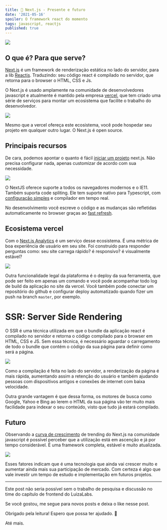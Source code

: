 ```yaml
---
title: 🚀 Next.js - Presente e futuro
date: '2021-05-16'
spoiler: O framework react do momento
tags: javascript, reactjs
published: true
---
```


![](https://firebasestorage.googleapis.com/v0/b/from-tatooine.appspot.com/o/nextjs-presente-futuro%2Fnextjs-0.jpeg?alt=media&token=e391d27d-4124-4c0e-b1d6-b5f529ef2c93)

## O que é? Para que serve?

[Next.js](https://nextjs.org) é um framework de renderização estática no lado do servidor, para a lib [Reactjs](https://reactjs.org). Traduzindo: seu código react é compilado no servidor, que retorna para o browser o HTML, CSS e Js.

O Next.js é usado amplamente na comunidade de desenvolvedores javascript e atualmente é mantido pela empresa [vercel](https://vercel.com), que tem criado uma série de serviços 
para montar um ecosistema que facilite o trabalho do desenvolvedor.

![](https://firebasestorage.googleapis.com/v0/b/from-tatooine.appspot.com/o/nextjs-presente-futuro%2Fnextjs-1.png?alt=media&token=24b8be6a-83cf-4271-8a9c-c78ad3827af0)

Mesmo que a vercel ofereça este ecosistema, você pode hospedar seu projeto em qualquer outro lugar. O Next.js é open source.

## Principais recursos

De cara, podemos apontar o quanto é fácil [iniciar um projeto](https://nextjs.org/docs/getting-started) next.js. Não precisa configurar nada, apenas customizar de acordo com sua necessidade.

![](https://firebasestorage.googleapis.com/v0/b/from-tatooine.appspot.com/o/nextjs-presente-futuro%2Fnextjs-2.jpg?alt=media&token=b6b3da93-cf71-446c-aa39-85183b4296fe)

O NextJS oferece suporte a todos os navegadores modernos e o IE11. Também suporta code spliting. Ele tem suporte nativo para Typescript, com [configuração simples](https://nextjs.org/docs/basic-features/typescript) e compilador em tempo real.

No desenvolvimento você escreve o código e as mudanças são refletidas automaticamente no browser graças ao [fast refresh](https://nextjs.org/docs/basic-features/fast-refresh).

## Ecosistema vercel

Com o [Next.js Analytics](https://nextjs.org/analytics) é um serviço desse ecosistema. É uma métrica de boa experiência de usuário em seu site. Foi construido para responder perguntas como: seu site carrega rápido? é responsivo? é visualmente estável?

![](https://firebasestorage.googleapis.com/v0/b/from-tatooine.appspot.com/o/nextjs-presente-futuro%2Fnextjs-3.png?alt=media&token=9d61c753-84ed-4e7c-ba8d-602826f55531)

Outra funcionalidade legal da plataforma é o deploy da sua ferramenta, que pode ser feito em apenas um comando e você pode acompanhar todo log de build da aplicação no site da vercel. Você também pode conectar um repositório do github e configurar deploy automatizado quando fizer um push na branch `master`, por exemplo.

# SSR: Server Side Rendering

O SSR é uma técnica utilizada em que o bundle da aplicação react é compilado no servidor e retorna o código compilado para o browser em HTML, CSS e JS. Sem essa técnica, é necessário aguardar o carregamento de todo o bundle que contém o código da sua página para definir como será a página.

![](https://firebasestorage.googleapis.com/v0/b/from-tatooine.appspot.com/o/nextjs-presente-futuro%2Fnextjs-4.png?alt=media&token=e1f38d23-fc3c-4f11-9821-ab7d0c76b5cb)

Como a compilação é feita no lado do servidor, a renderização da página é mais rápida, aumentando assim a retenção do usuário e também ajudando pessoas com dispositivos antigos e conexões de internet com baixa velocidade.

Outra grande vantagem é que dessa forma, os motores de busca como Google, Yahoo e Bing ao lerem o HTML da sua página vão ter muito mais facilidade para indexar o seu conteúdo, visto que tudo já estará compilado.

## Futuro

Observando a [curva de crescimento](https://www.npmtrends.com/next) de trending do Next.js na comunidade javascript é possível perceber que a utilização está em ascenção e já por tempo considerável. É uma framework completa, estável e muito atualizada.

![](https://firebasestorage.googleapis.com/v0/b/from-tatooine.appspot.com/o/nextjs-presente-futuro%2Fnextjs-5.png?alt=media&token=0e100e0c-b0ae-45e8-9e1c-2822d7815ab0)

Esses fatores indicam que é uma tecnologia que ainda vai crescer muito e aumentar ainda mais sua participação de mercado. Com certeza é algo que vale investir um tempo de estudo e implementação em futuros projetos.

---

Este post não seria possível sem o trabalho de pesquisa e discussão no time do capítulo de frontend do LuizaLabs.

Se você gostou, me segue para novos posts e deixa o like nesse post.

Obrigado pela leitura! Espero que possa ter ajudado. 🚀

Até mais.
